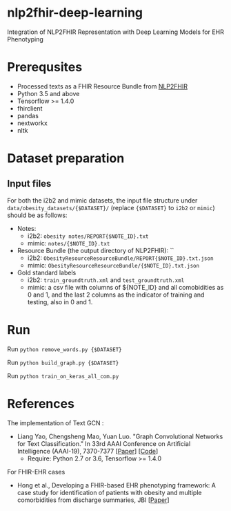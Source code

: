 # nlp2fhir-deep-learning
Integration of NLP2FHIR Representation with Deep Learning Models for EHR Phenotyping

# Prerequsites

- Processed texts as a FHIR Resource Bundle from [NLP2FHIR](https://github.com/BD2KOnFHIR/NLP2FHIR)
- Python 3.5 and above
- Tensorflow >= 1.4.0
- fhirclient
- pandas
- nextworkx
- nltk

# Dataset preparation
## Input files
For both the i2b2 and mimic datasets, the input file structure under `data/obesity_datasets/{$DATASET}/` (replace `{$DATASET}` to `i2b2` or `mimic`) should be as follows:
- Notes: 
  - i2b2: `obesity notes/REPORT{$NOTE_ID}.txt`
  - mimic: `notes/{$NOTE_ID}.txt` 
- Resource Bundle (the output directory of NLP2FHIR): `` 
  - i2b2: `ObesityResourceResourceBundle/REPORT{$NOTE_ID}.txt.json`
  - mimic: `ObesityResourceResourceBundle/{$NOTE_ID}.txt.json`
- Gold standard labels 
  - i2b2: `train_groundtruth.xml` and `test_groundtruth.xml` 
  - mimic: a csv file with columns of ${NOTE_ID} and all comobidities as 0 and 1, and the last 2 columns as the indicator of training and testing, also in 0 and 1.

# Run 

Run `python remove_words.py {$DATASET}`

Run `python build_graph.py {$DATASET}`

Run `python train_on_keras_all_com.py`



# References
The implementation of Text GCN :

- Liang Yao, Chengsheng Mao, Yuan Luo. "Graph Convolutional Networks for Text Classification."
    In 33rd AAAI Conference on Artificial Intelligence (AAAI-19), 7370-7377
     [[Paper](https://arxiv.org/abs/1809.05679)] [[Code](https://github.com/yao8839836/text_gcn)]
    - Require: Python 2.7 or 3.6, Tensorflow >= 1.4.0


For FHIR-EHR cases

-  Hong et al., Developing a FHIR-based EHR phenotyping framework: A case study for identification of
        patients with obesity and multiple comorbidities from discharge summaries, JBI  [[Paper](https://www.sciencedirect.com/science/article/pii/S1532046419302291)]


